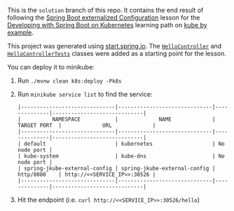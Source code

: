 This is the `solution` branch of this repo. It contains the end result of following the [Spring Boot externalized Configuration](https://kubebyexample.com/en/learning-paths/<<NEED_TO_FILL_THIS_IN>>) lesson for the [Developing with Spring Boot on Kubernetes](https://kubebyexample.com/en/learning-paths/developing-spring-boot-kubernetes) learning path on [kube by example](https://kubebyexample.com).

This project was generated using [start.spring.io](https://start.spring.io). The [`HelloController`](src/main/java/org/acme/externalconfig/rest/HelloController.java) and [`HelloControllerTests`](src/test/java/org/acme/externalconfig/rest/HelloControllerTests.java) classes were added as a starting point for the lesson.

You can deploy it to minikube:
1. Run `./mvnw clean k8s:deploy -Pk8s`
2. Run `minikube service list` to find the service:
 
   ```shell
   |------------------------------|------------------------------|--------------|-----------------------------|
   |          NAMESPACE           |             NAME             | TARGET PORT  |             URL             |
   |------------------------------|------------------------------|--------------|-----------------------------|
   | default                      | kubernetes                   | No node port |
   | kube-system                  | kube-dns                     | No node port |
   | spring-jkube-external-config | spring-jkube-external-config | http/8080    | http://<<SERVICE_IP>>:30526 |
   |------------------------------|------------------------------|--------------|-----------------------------|
   ```

3. Hit the endpoint (i.e. `curl http://<<SERVICE_IP>>:30526/hello`)